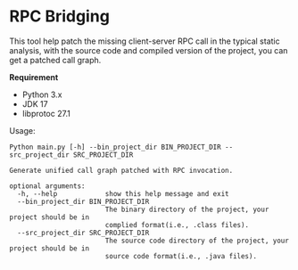 # RPC Bridging

This tool help patch the missing client-server RPC call in the typical static analysis, with the source code and compiled version of the project, you can get a patched call graph. 

**Requirement**

+ Python 3.x 
+ JDK 17 
+ libprotoc 27.1

Usage:
```angular2html
Python main.py [-h] --bin_project_dir BIN_PROJECT_DIR --src_project_dir SRC_PROJECT_DIR

Generate unified call graph patched with RPC invocation.

optional arguments:
  -h, --help            show this help message and exit
  --bin_project_dir BIN_PROJECT_DIR
                        The binary directory of the project, your project should be in
                        complied format(i.e., .class files).
  --src_project_dir SRC_PROJECT_DIR
                        The source code directory of the project, your project should be in
                        source code format(i.e., .java files).
```

